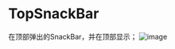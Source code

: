 # TopSnackBar
在顶部弹出的SnackBar，并在顶部显示；
 ![image](https://github.com/CuiChenbo/CcMall/blob/master/cimags/gifspc1.gif)
